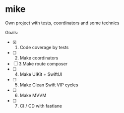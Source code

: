 # mike
Own project with tests, coordinators and some technics


Goals: 
- [x] 1. Code coverage by tests
- [ ] 2. Make coordinators
- [ ] 3.Make route composer
- [ ] 4. Make UIKit + SwiftUI
- [ ] 5. Make Clean Swift VIP cycles
- [ ] 6. Make MVVM
- [ ] 7. CI / СD with fastlane
